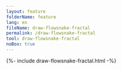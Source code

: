 ```yaml
---
layout: feature
folderName: feature
lang: en
fileName: draw-flowsnake-fractal
permalink: /draw-flowsnake-fractal
tool: draw-flowsnake-fractal
noBox: true
---
```


{%- include draw-flowsnake-fractal.html -%}
